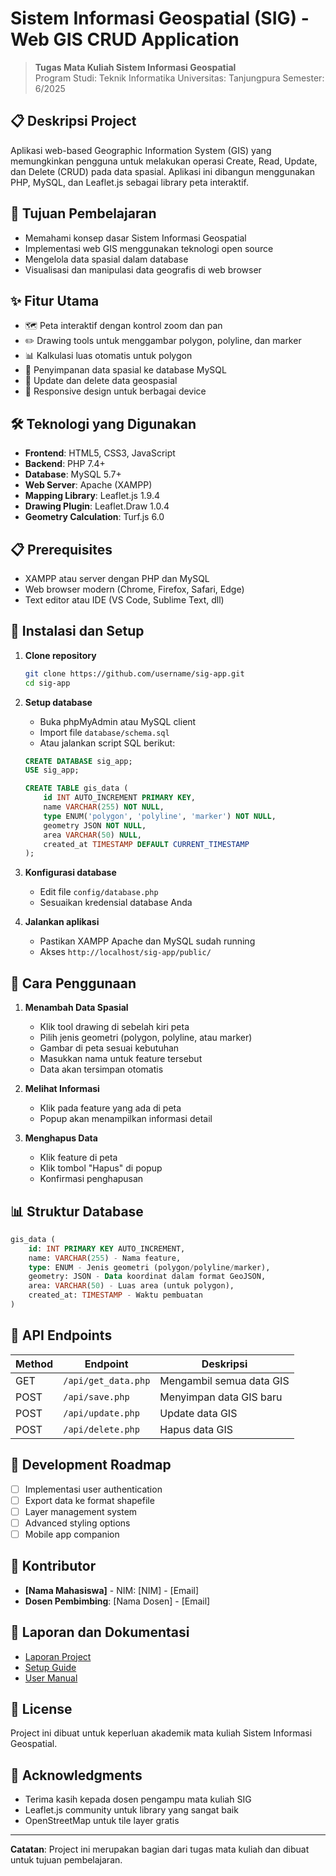 # Sistem Informasi Geospatial (SIG) - Web GIS CRUD Application

> **Tugas Mata Kuliah Sistem Informasi Geospatial**  
> Program Studi: Teknik Informatika
> Universitas: Tanjungpura 
> Semester: 6/2025

## 📋 Deskripsi Project

Aplikasi web-based Geographic Information System (GIS) yang memungkinkan pengguna untuk melakukan operasi Create, Read, Update, dan Delete (CRUD) pada data spasial. Aplikasi ini dibangun menggunakan PHP, MySQL, dan Leaflet.js sebagai library peta interaktif.

## 🎯 Tujuan Pembelajaran

- Memahami konsep dasar Sistem Informasi Geospatial
- Implementasi web GIS menggunakan teknologi open source
- Mengelola data spasial dalam database
- Visualisasi dan manipulasi data geografis di web browser

## ✨ Fitur Utama

- 🗺️ Peta interaktif dengan kontrol zoom dan pan
- ✏️ Drawing tools untuk menggambar polygon, polyline, dan marker
- 📊 Kalkulasi luas otomatis untuk polygon
- 💾 Penyimpanan data spasial ke database MySQL
- 🔄 Update dan delete data geospasial
- 📱 Responsive design untuk berbagai device

## 🛠️ Teknologi yang Digunakan

- **Frontend**: HTML5, CSS3, JavaScript
- **Backend**: PHP 7.4+
- **Database**: MySQL 5.7+
- **Web Server**: Apache (XAMPP)
- **Mapping Library**: Leaflet.js 1.9.4
- **Drawing Plugin**: Leaflet.Draw 1.0.4
- **Geometry Calculation**: Turf.js 6.0

## 📋 Prerequisites

- XAMPP atau server dengan PHP dan MySQL
- Web browser modern (Chrome, Firefox, Safari, Edge)
- Text editor atau IDE (VS Code, Sublime Text, dll)

## 🚀 Instalasi dan Setup

1. **Clone repository**
   ```bash
   git clone https://github.com/username/sig-app.git
   cd sig-app
   ```

2. **Setup database**
   - Buka phpMyAdmin atau MySQL client
   - Import file `database/schema.sql`
   - Atau jalankan script SQL berikut:
   ```sql
   CREATE DATABASE sig_app;
   USE sig_app;
   
   CREATE TABLE gis_data (
       id INT AUTO_INCREMENT PRIMARY KEY,
       name VARCHAR(255) NOT NULL,
       type ENUM('polygon', 'polyline', 'marker') NOT NULL,
       geometry JSON NOT NULL,
       area VARCHAR(50) NULL,
       created_at TIMESTAMP DEFAULT CURRENT_TIMESTAMP
   );
   ```

3. **Konfigurasi database**
   - Edit file `config/database.php`
   - Sesuaikan kredensial database Anda

4. **Jalankan aplikasi**
   - Pastikan XAMPP Apache dan MySQL sudah running
   - Akses `http://localhost/sig-app/public/`

## 📖 Cara Penggunaan

1. **Menambah Data Spasial**
   - Klik tool drawing di sebelah kiri peta
   - Pilih jenis geometri (polygon, polyline, atau marker)
   - Gambar di peta sesuai kebutuhan
   - Masukkan nama untuk feature tersebut
   - Data akan tersimpan otomatis

2. **Melihat Informasi**
   - Klik pada feature yang ada di peta
   - Popup akan menampilkan informasi detail

3. **Menghapus Data**
   - Klik feature di peta
   - Klik tombol "Hapus" di popup
   - Konfirmasi penghapusan

## 📊 Struktur Database

```sql
gis_data (
    id: INT PRIMARY KEY AUTO_INCREMENT,
    name: VARCHAR(255) - Nama feature,
    type: ENUM - Jenis geometri (polygon/polyline/marker),
    geometry: JSON - Data koordinat dalam format GeoJSON,
    area: VARCHAR(50) - Luas area (untuk polygon),
    created_at: TIMESTAMP - Waktu pembuatan
)
```

## 🔧 API Endpoints

| Method | Endpoint | Deskripsi |
|--------|----------|-----------|
| GET | `/api/get_data.php` | Mengambil semua data GIS |
| POST | `/api/save.php` | Menyimpan data GIS baru |
| POST | `/api/update.php` | Update data GIS |
| POST | `/api/delete.php` | Hapus data GIS |

## 🚧 Development Roadmap

- [ ] Implementasi user authentication
- [ ] Export data ke format shapefile
- [ ] Layer management system
- [ ] Advanced styling options
- [ ] Mobile app companion

## 🤝 Kontributor

- **[Nama Mahasiswa]** - NIM: [NIM] - [Email]
- **Dosen Pembimbing**: [Nama Dosen] - [Email]

## 📝 Laporan dan Dokumentasi

- [Laporan Project](docs/laporan-project.pdf)
- [Setup Guide](docs/setup.md)
- [User Manual](docs/user-manual.md)

## 📄 License

Project ini dibuat untuk keperluan akademik mata kuliah Sistem Informasi Geospatial.

## 🙏 Acknowledgments

- Terima kasih kepada dosen pengampu mata kuliah SIG
- Leaflet.js community untuk library yang sangat baik
- OpenStreetMap untuk tile layer gratis

---

**Catatan**: Project ini merupakan bagian dari tugas mata kuliah dan dibuat untuk tujuan pembelajaran.